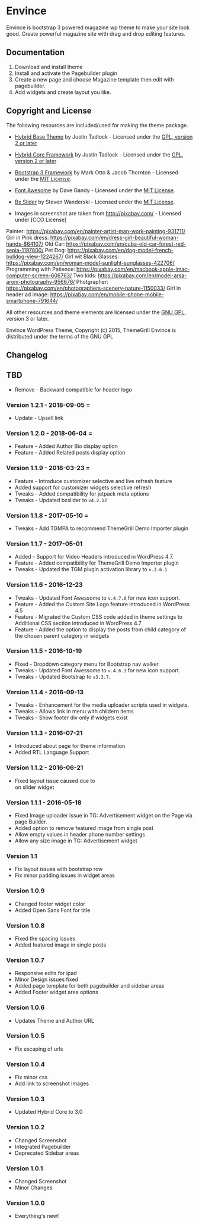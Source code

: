# Envince

Envince is bootstrap 3 powered magazine wp theme to make your site look good. Create powerful magazine site with drag and drop editing features.

## Documentation

1. Download and install theme
2. Install and activate the Pagebuilder plugin
3. Create a new page and choose Magazine template then edit with pagebuilder.
4. Add widgets and create layout you like.

## Copyright and License

The following resources are included/used for making the theme package.

* [Hybrid Base Theme](https://github.com/justintadlock/hybrid-base) by Justin Tadlock - Licensed under the [GPL, version 2 or later](http://www.gnu.org/licenses/old-licenses/gpl-2.0.html)

* [Hybrid Core Framework](https://github.com/justintadlock/hybrid-core) by Justin Tadlock - Licensed under the [GPL, version 2 or later](http://www.gnu.org/licenses/old-licenses/gpl-2.0.html)

* [Bootstrap 3 Framework](http://getbootstrap.com) by Mark Otto & Jacob Thornton - Licensed under the [MIT License](http://opensource.org/licenses/mit-license.html).

* [Font Awesome](http://fontawesome.io/) by  Dave Gandy - Licensed under the [MIT License](http://opensource.org/licenses/mit-license.html).

* [Bx Slider](http://bxslider.com/) by Steven Wanderski - Licensed under the [MIT License](http://opensource.org/licenses/mit-license.html).

* Images in screenshot are taken from http://pixabay.com/ - Licensed under [CCO License]

Painter: https://pixabay.com/en/painter-artist-man-work-painting-931711/
Girl in Pink dress: https://pixabay.com/en/dress-girl-beautiful-woman-hands-864107/
Old Car: https://pixabay.com/en/cuba-old-car-forest-red-sepia-1197800/
Pet Dog: https://pixabay.com/en/dog-model-french-bulldog-view-1224267/
Girl wit Black Glasses: https://pixabay.com/en/woman-model-sunlight-sunglasses-422706/
Programming with Patience: https://pixabay.com/en/macbook-apple-imac-computer-screen-606763/
Two kids: https://pixabay.com/en/model-arsa-aroni-photography-956676/
Photgrapher: https://pixabay.com/en/photographers-scenery-nature-1150033/
Girl in header ad image: https://pixabay.com/en/mobile-phone-mobile-smartphone-791644/

All other resources and theme elements are licensed under the [GNU GPL](http://www.gnu.org/licenses/gpl-3.0.html), version 3 or later.

Envince WordPress Theme, Copyright (c) 2015, ThemeGrill
Envince is distributed under the terms of the GNU GPL

## Changelog
## TBD ##
* Remove - Backward compatible for header logo

### Version 1.2.1 - 2018-09-05 =
* Update - Upsell link

### Version 1.2.0 - 2018-06-04 =
* Feature - Added Author Bio display option
* Feature - Added Related posts display option

### Version 1.1.9 - 2018-03-23 =
* Feature - Introduce customizer selective and live refresh feature
* Added support for customizer widgets selective refresh
* Tweaks - Added compatibility for jetpack meta options
* Tweaks - Updated bxslider to `v4.2.12`

### Version 1.1.8 - 2017-05-10 =
* Tweaks - Add TGMPA to recommend ThemeGrill Demo Importer plugin

### Version 1.1.7 - 2017-05-01
* Added - Support for Video Headers introduced in WordPress 4.7.
* Feature - Added compatibility for ThemeGrill Demo Importer plugin
* Tweaks  - Updated the TGM plugin activation library to `v.2.6.1`

### Version 1.1.6 - 2016-12-23
* Tweaks - Updated Font Awessome to `v.4.7.0` for new icon  support.
* Feature - Added the Custom Site Logo feature introduced in WordPress 4.5
* Feature - Migrated the Custom CSS code added in theme settings to Additional CSS section introduced in WordPress 4.7
* Feature - Added the option to display the posts from child category of the chosen parent category in widgets

### Version 1.1.5 - 2016-10-19
* Fixed - Dropdown category menu for Bootstrap nav walker.
* Tweaks - Updated Font Awessome to `v.4.6.3` for new icon  support.
* Tweaks - Updated Bootstrap to `v3.3.7`.

### Version 1.1.4 - 2016-09-13
* Tweaks - Enhancement for the media uploader scripts used in widgets.
* Tweaks - Allows link in menu with childern items
* Tweaks - Show footer div only if widgets exist

### Version 1.1.3 - 2016-07-21
* Introduced about page for theme information
* Added RTL Language Support

### Version 1.1.2 - 2016-06-21
* Fixed layout issue caused due to <div> on slider widget

### Version 1.1.1 - 2016-05-18
* Fixed Image uploader issue in TG: Advertisement widget on the Page via page Builder.
* Added option to remove featured image from single post
* Allow empty values in header phone number settings
* Allow any size image in TG: Advertisement widget

### Version 1.1
* Fix layout issues with bootstrap row
* Fix minor padding issues in widget areas

### Version 1.0.9
* Changed footer widget color
* Added Open Sans Font for title

### Version 1.0.8
* Fixed the spacing issues
* Added featured image in single posts

### Version 1.0.7
* Responsive edits for ipad
* Minor Design issues fixed
* Added page template for both pagebuilder and sidebar areas
* Added Footer widget area options

### Version 1.0.6
* Updates Theme and Author URL

### Version 1.0.5
* Fix escaping of urls

### Version 1.0.4
* Fix minor css
* Add link to screenshot images

### Version 1.0.3
* Updated Hybrid Core to 3.0

### Version 1.0.2
* Changed Screenshot
* Integrated Pagebuilder
* Deprecated Sidebar areas

### Version 1.0.1
* Changed Screenshot
* Minor Changes

### Version 1.0.0

* Everything's new!
